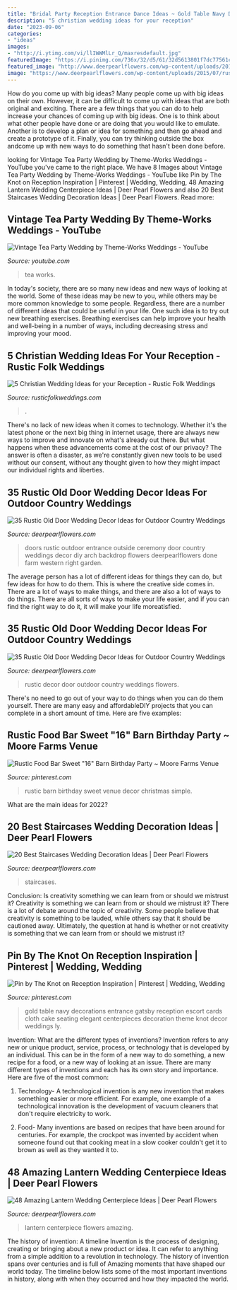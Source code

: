 ```yaml
---
title: "Bridal Party Reception Entrance Dance Ideas ~ Gold Table Navy Decorations Entrance Gatsby Reception Escort Cards Cloth Cake Seating Elegant Centerpieces Decoration Theme Knot Decor Weddings Ly"
description: "5 christian wedding ideas for your reception"
date: "2023-09-06"
categories:
- "ideas"
images:
- "http://i.ytimg.com/vi/llIWWMlLr_Q/maxresdefault.jpg"
featuredImage: "https://i.pinimg.com/736x/32/d5/61/32d5613801f7dc77561c86f52f002b93--simple-weddings-rustic-weddings.jpg"
featured_image: "http://www.deerpearlflowers.com/wp-content/uploads/2015/05/Lantern-Wedding-Centerpiece-with-Flowers-683x1024.jpg"
image: "https://www.deerpearlflowers.com/wp-content/uploads/2015/07/rustic-old-door-and-flowers-wedding-decor.jpg"
---
```



How do you come up with big ideas?
Many people come up with big ideas on their own. However, it can be difficult to come up with ideas that are both original and exciting. There are a few things that you can do to help increase your chances of coming up with big ideas. One is to think about what other people have done or are doing that you would like to emulate. Another is to develop a plan or idea for something and then go ahead and create a prototype of it. Finally, you can try thinking outside the box andcome up with new ways to do something that hasn't been done before.

	

		
looking for Vintage Tea Party Wedding by Theme-Works Weddings - YouTube you've came to the right place. We have 8 Images about Vintage Tea Party Wedding by Theme-Works Weddings - YouTube like Pin by The Knot on Reception Inspiration | Pinterest | Wedding, Wedding, 48 Amazing Lantern Wedding Centerpiece Ideas | Deer Pearl Flowers and also 20 Best Staircases Wedding Decoration Ideas | Deer Pearl Flowers. Read more:
		
    
## Vintage Tea Party Wedding By Theme-Works Weddings - YouTube

<img loading=lazy src="http://i.ytimg.com/vi/llIWWMlLr_Q/maxresdefault.jpg" onerror="this.onerror=null;this.src='https://tse1.mm.bing.net/th?id=OIP.w34BYGcbiChbx__WAJoP0QHaEK&amp;pid=15.1';" alt="Vintage Tea Party Wedding by Theme-Works Weddings - YouTube">

_Source: youtube.com_

>tea works. 

	

In today's society, there are so many new ideas and new ways of looking at the world. Some of these ideas may be new to you, while others may be more common knowledge to some people. Regardless, there are a number of different ideas that could be useful in your life. One such idea is to try out new breathing exercises. Breathing exercises can help improve your health and well-being in a number of ways, including decreasing stress and improving your mood.

    
## 5 Christian Wedding Ideas For Your Reception - Rustic Folk Weddings

<img loading=lazy src="https://www.rusticfolkweddings.com/wp-content/uploads/2015/02/simple-christian-wedding-ideas.jpg" onerror="this.onerror=null;this.src='https://tse2.mm.bing.net/th?id=OIP.LcOyPvOywIY6UThG-Ci5kwHaLG&amp;pid=15.1';" alt="5 Christian Wedding Ideas for your Reception - Rustic Folk Weddings">

_Source: rusticfolkweddings.com_

>. 

	

There's no lack of new ideas when it comes to technology. Whether it's the latest phone or the next big thing in internet usage, there are always new ways to improve and innovate on what's already out there. But what happens when these advancements come at the cost of our privacy? The answer is often a disaster, as we're constantly given new tools to be used without our consent, without any thought given to how they might impact our individual rights and liberties.

    
## 35 Rustic Old Door Wedding Decor Ideas For Outdoor Country Weddings

<img loading=lazy src="http://www.deerpearlflowers.com/wp-content/uploads/2015/07/ceremony-entrance-doors-for-outside-wedding.jpg" onerror="this.onerror=null;this.src='https://tse3.mm.bing.net/th?id=OIP.u897bMDcWtN_bvJUqdWM7gHaLG&amp;pid=15.1';" alt="35 Rustic Old Door Wedding Decor Ideas for Outdoor Country Weddings">

_Source: deerpearlflowers.com_

>doors rustic outdoor entrance outside ceremony door country weddings decor diy arch backdrop flowers deerpearlflowers done farm western right garden. 

	

The average person has a lot of different ideas for things they can do, but few ideas for how to do them. This is where the creative side comes in. There are a lot of ways to make things, and there are also a lot of ways to do things. There are all sorts of ways to make your life easier, and if you can find the right way to do it, it will make your life moreatisfied.

    
## 35 Rustic Old Door Wedding Decor Ideas For Outdoor Country Weddings

<img loading=lazy src="https://www.deerpearlflowers.com/wp-content/uploads/2015/07/rustic-old-door-and-flowers-wedding-decor.jpg" onerror="this.onerror=null;this.src='https://tse2.mm.bing.net/th?id=OIP.AaK_PvWl-TYKj2I-ZCqymQHaLK&amp;pid=15.1';" alt="35 Rustic Old Door Wedding Decor Ideas for Outdoor Country Weddings">

_Source: deerpearlflowers.com_

>rustic decor door outdoor country weddings flowers. 

	

There's no need to go out of your way to do things when you can do them yourself. There are many easy and affordableDIY projects that you can complete in a short amount of time. Here are five examples: 

    
## Rustic Food Bar Sweet &quot;16&quot; Barn Birthday Party ~ Moore Farms Venue

<img loading=lazy src="https://i.pinimg.com/736x/32/d5/61/32d5613801f7dc77561c86f52f002b93--simple-weddings-rustic-weddings.jpg" onerror="this.onerror=null;this.src='https://tse3.mm.bing.net/th?id=OIP.2p8Om5A6O-lQcU_Trk8vKAHaHa&amp;pid=15.1';" alt="Rustic Food Bar Sweet &quot;16&quot; Barn Birthday Party ~ Moore Farms Venue">

_Source: pinterest.com_

>rustic barn birthday sweet venue decor christmas simple. 

	

What are the main ideas for 2022?
 

    
## 20 Best Staircases Wedding Decoration Ideas | Deer Pearl Flowers

<img loading=lazy src="https://www.deerpearlflowers.com/wp-content/uploads/2015/07/outdoor-wedding-decor-ideas-for-fall-weddings.jpg" onerror="this.onerror=null;this.src='https://tse4.mm.bing.net/th?id=OIP.z_7Y8Oi58GmcEWGY05jO_QHaLH&amp;pid=15.1';" alt="20 Best Staircases Wedding Decoration Ideas | Deer Pearl Flowers">

_Source: deerpearlflowers.com_

>staircases. 

	

Conclusion: Is creativity something we can learn from or should we mistrust it?
Creativity is something we can learn from or should we mistrust it?
There is a lot of debate around the topic of creativity. Some people believe that creativity is something to be lauded, while others say that it should be cautioned away. Ultimately, the question at hand is whether or not creativity is something that we can learn from or should we mistrust it?

    
## Pin By The Knot On Reception Inspiration | Pinterest | Wedding, Wedding

<img loading=lazy src="https://i.pinimg.com/736x/61/e3/79/61e379901f0b874ec2125aec9e8816a5--elegant-wedding-table-ideas-wedding-entrance-table.jpg?b=t" onerror="this.onerror=null;this.src='https://tse2.mm.bing.net/th?id=OIP.lRrRSMJTvQ3VpleaWre4xQHaLG&amp;pid=15.1';" alt="Pin by The Knot on Reception Inspiration | Pinterest | Wedding, Wedding">

_Source: pinterest.com_

>gold table navy decorations entrance gatsby reception escort cards cloth cake seating elegant centerpieces decoration theme knot decor weddings ly. 

	

Invention: What are the different types of inventions?
Invention refers to any new or unique product, service, process, or technology that is developed by an individual. This can be in the form of a new way to do something, a new recipe for a food, or a new way of looking at an issue. There are many different types of inventions and each has its own story and importance. Here are five of the most common:
1. Technology- A technological invention is any new invention that makes something easier or more efficient. For example, one example of a technological innovation is the development of vacuum cleaners that don't require electricity to work.

2. Food- Many inventions are based on recipes that have been around for centuries. For example, the crockpot was invented by accident when someone found out that cooking meat in a slow cooker couldn't get it to brown as well as they wanted it to.

    
## 48 Amazing Lantern Wedding Centerpiece Ideas | Deer Pearl Flowers

<img loading=lazy src="http://www.deerpearlflowers.com/wp-content/uploads/2015/05/Lantern-Wedding-Centerpiece-with-Flowers-683x1024.jpg" onerror="this.onerror=null;this.src='https://tse1.mm.bing.net/th?id=OIP.i46NCqXcXUog3bZTdm_eKQHaLG&amp;pid=15.1';" alt="48 Amazing Lantern Wedding Centerpiece Ideas | Deer Pearl Flowers">

_Source: deerpearlflowers.com_

>lantern centerpiece flowers amazing. 

	

The history of invention: A timeline
Invention is the process of designing, creating or bringing about a new product or idea. It can refer to anything from a simple addition to a revolution in technology. The history of invention spans over centuries and is full of Amazing moments that have shaped our world today. 
The timeline below lists some of the most important inventions in history, along with when they occurred and how they impacted the world.

